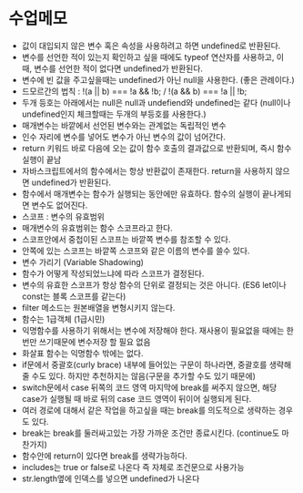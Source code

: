 # 수업메모
* 값이 대입되지 않은 변수 혹은 속성을 사용하려고 하면 undefined로 반환된다.
* 변수를 선언한 적이 있는지 확인하고 싶을 때에도 typeof 연산자를 사용하고, 이 때, 변수를 선언한 적이 없다면 undefined가 반환된다.
* 변수에 빈 값을 주고싶을때는 undefined가 아닌 null을 사용한다. (좋은 관례이다.)
* 드모르간의 법칙 : !(a || b) === !a && !b; / !(a && b) === !a || !b;
* 두개 등호는 아래에서는 null은 null과 undefiend와 undefined는 같다 (null이나 undefined인지 체크할때는 두개의 부등호를 사용한다.)
* 매개변수는 바깥에서 선언된 변수와는 관계없는 독립적인 변수
* 인수 자리에 변수를 넣어도 변수가 아닌 변수의 값이 넘어간다. 
* return 키워드 바로 다음에 오는 값이 함수 호출의 결과값으로 반환되며, 즉시 함수 실행이 끝남
* 자바스크립트에서의 함수에서는 항상 반환값이 존재한다. return을 사용하지 않으면 undefined가 반환된다. 
* 함수에서 매개변수는 함수가 실행되는 동안에만 유효하다. 함수의 실행이 끝나게되면 변수도 없어진다. 
* 스코프 : 변수의 유효범위
* 매개변수의 유효범위는 함수 스코프라고 한다. 
* 스코프안에서 중첩이된 스코프는 바깥쪽 변수를 참조할 수 있다. 
* 안쪽에 있는 스코프는 바깥쪽 스코프와 같은 이름의 변수를 쓸수 있다.
* 변수 가리기 (Variable Shadowing)
* 함수가 어떻게 작성되었느냐에 따라 스코프가 결정된다. 
* 변수의 유효한 스코프가 항상 함수의 단위로 결정되는 것은 아니다. (ES6 let이나 const는 블록 스코프를 같는다)
* filter 메소드는 원본배열을 변형시키지 않는다.
* 함수는 1급객체 (1급시민)
* 익명함수를 사용하기 위해서는 변수에 저장해야 한다. 재사용이 필요없을 때에는 한번만 쓰기때문에 변수저장 할 필요 없음
* 화살표 함수는 익명함수 밖에는 없다. 
* if문에서 중괄호(curly brace) 내부에 들어있는 구문이 하나라면, 중괄호를 생략해 줄 수도 있다. 하지만 추천하지는 않음(구문을 추가할 수도 있기 때문에) 
* switch문에서 case 뒤쪽의 코드 영역 마지막에 break를 써주지 않으면, 해당 case가 실행될 때 바로 뒤의 case 코드 영역이 뒤이어 실행되게 된다. 
* 여러 경로에 대해서 같은 작업을 하고싶을 때는 break를 의도적으로 생략하는 경우도 있다. 
* break는 break를 둘러싸고있는 가장 가까운 조건만 종료시킨다. (continue도 마찬가지)
* 함수안에 return이 있다면 break를 생략가능하다.
* includes는 true or false로 나온다 즉 자체로 조건문으로 사용가능
* str.length옆에 인덱스를 넣으면 undefined가 나온다 